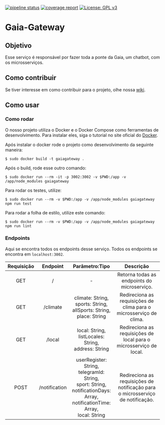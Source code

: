 [![pipeline status](https://gitlab.com/botgaia/Gaia-Gateway/badges/master/pipeline.svg)](https://gitlab.com/botgaia/Gaia-Gateway/commits/master)
[![coverage report](https://gitlab.com/botgaia/Gaia-Gateway/badges/master/coverage.svg)](https://gitlab.com/botgaia/Gaia-Gateway/commits/master)
[![License: GPL v3](https://img.shields.io/badge/License-GPLv3-blue.svg)](https://www.gnu.org/licenses/gpl-3.0)

# Gaia-Gateway

## Objetivo

Esse serviço é responsável por fazer toda a ponte da Gaia, um chatbot, com os microsserviços.

## Como contribuir

Se tiver interesse em como contribuir para o projeto, olhe nossa [wiki](https://github.com/fga-eps-mds/2019.1-Gaia).

## Como usar

### Como rodar

O nosso projeto utiliza o Docker e o Docker Compose como ferramentas de desenvolvimento. Para instalar eles, siga o tutorial no site oficial do [Docker](https://www.docker.com/).

Após instalar o docker rode o projeto como desenvolvimento da seguinte maneira:

``` $ sudo docker build -t gaiagateway . ```

Após o build, rode esse outro comando:

```$ sudo docker run --rm -it -p 3002:3002 -v $PWD:/app -v /app/node_modules gaiagateway```

Para rodar os testes, utilize:

``` $ sudo docker run --rm -v $PWD:/app -v /app/node_modules gaiagateway npm run test ```

Para rodar a folha de estilo, utilize este comando:

``` $ sudo docker run --rm -v $PWD:/app -v /app/node_modules gaiagateway npm run lint ```

### Endpoints

Aqui se encontra todos os endpoints desse serviço. Todos os endpoints se encontra em `localhost:3002`.

|Requisição|Endpoint|Parâmetro:Tipo|Descrição|
|:--------:|:------:|:------------:|:-------:|
|GET|/|-|Retorna todas as endpoints do microserviço.|
|GET|/climate|climate: String,<br> sports: String,<br> allSports: String,<br> place: String|Redireciona as requisições de clima para o microsserviço de clima.|
|GET|/local|local: String,<br> listLocales: String,<br> address: String|Redireciona as requisições de local para o microsserviço de local.|
|POST|/notification|userRegister: String,<br> telegramId: String,<br> sport: String,<br> notificationDays: Array,<br> notificationTime: Array,<br> local: String|Redireciona as requisições de notificação para o microsserviço de notificação.|
